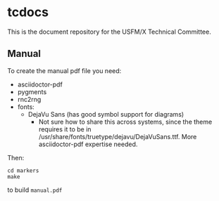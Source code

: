 # tcdocs

This is the document repository for the USFM/X Technical Committee.

## Manual

To create the manual pdf file you need:

- asciidoctor-pdf
- pygments
- rnc2rng
- fonts:
  - DejaVu Sans (has good symbol support for diagrams)
    - Not sure how to share this across systems, since the theme requires it to be in /usr/share/fonts/truetype/dejavu/DejaVuSans.ttf. More asciidoctor-pdf expertise needed.

Then:

```
cd markers
make
```

to build `manual.pdf`

